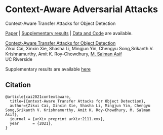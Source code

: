 # Context-Aware Adversarial Attacks
Context-Aware Transfer Attacks for Object Detection


[Paper](https://arxiv.org/abs/TBD) | [Supplementary results](TBD) | [Data and Code](TBD) are available.

[Context-Aware Transfer Attacks for Object Detection](https://arxiv.org/abs/TVD)  
 Zikui Cai, Xinxin Xie, Shasha Li, Mingjun Yin, Chengyu Song,Srikanth V. Krishnamurthy, Amit K. Roy-Chowdhury,
 [M. Salman Asif](https://intra.ece.ucr.edu/~sasif/)<br>
 UC Riverside 

Supplementary results are available [here](TBD)


## Citation

```
@article{cai2021contextaware,
  title={Context-Aware Transfer Attacks for Object Detection},
  author={Zikui Cai, Xinxin Xie, Shasha Li, Mingjun Yin, Chengyu Song,Srikanth V. Krishnamurthy, Amit K. Roy-Chowdhury, M. Salman Asif},
  journal = {arXiv preprint arXiv:2111.xxx},
  year      = {2021},
}
```
